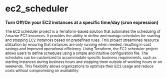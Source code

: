 # ec2_scheduler
**Turn Off/On your EC2 instances at a specific time/day
(cron expression)**


<sub> 
The EC2 scheduler project is a Terraform-based solution that automates the scheduling of Amazon EC2 instances. It provides the ability to define and manage schedules for starting and stopping EC2 instances based on predefined rules. This project streamlines resource utilization by ensuring that instances are only running when needed, resulting in cost savings and improved operational efficiency.
</sub>

<sub>
Using Terraform, the EC2 scheduler project allows users to define schedules using a simple and intuitive configuration file. The schedules can be customized to accommodate specific business requirements, such as starting instances during business hours and stopping them outside of working hours or on weekends. This flexibility allows organizations to optimize their EC2 usage and reduce costs without compromising on availability.
</sub>
